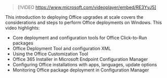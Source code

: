 >[!VIDEO https://www.microsoft.com/videoplayer/embed/RE3YvJ5]

This introduction to deploying Office upgrades at scale covers the considerations and steps to perform Office deployments on Windows. This video highlights:

- Core deployment and configuration tools for Office Click-to-Run packages
- Office Deployment Tool and configuration XML
- Using the Office Customization Tool
- Office 365 Installer in Microsoft Endpoint Configuration Manager
- Configuring Office installations with apps, languages, update options
- Monitoring Office package deployment in Configuration Manager
